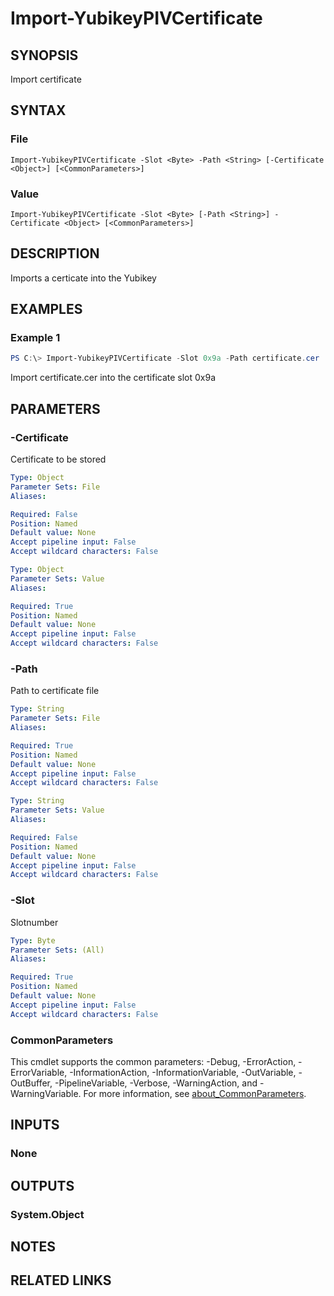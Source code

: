 ﻿---
external help file: powershellYK.dll-Help.xml
Module Name: powershellYK
online version:
schema: 2.0.0
---

# Import-YubikeyPIVCertificate

## SYNOPSIS
Import certificate

## SYNTAX

### File
```
Import-YubikeyPIVCertificate -Slot <Byte> -Path <String> [-Certificate <Object>] [<CommonParameters>]
```

### Value
```
Import-YubikeyPIVCertificate -Slot <Byte> [-Path <String>] -Certificate <Object> [<CommonParameters>]
```

## DESCRIPTION
Imports a certicate into the Yubikey

## EXAMPLES

### Example 1
```powershell
PS C:\> Import-YubikeyPIVCertificate -Slot 0x9a -Path certificate.cer
```

Import certificate.cer into the certificate slot 0x9a

## PARAMETERS

### -Certificate
Certificate to be stored

```yaml
Type: Object
Parameter Sets: File
Aliases:

Required: False
Position: Named
Default value: None
Accept pipeline input: False
Accept wildcard characters: False
```

```yaml
Type: Object
Parameter Sets: Value
Aliases:

Required: True
Position: Named
Default value: None
Accept pipeline input: False
Accept wildcard characters: False
```

### -Path
Path to certificate file

```yaml
Type: String
Parameter Sets: File
Aliases:

Required: True
Position: Named
Default value: None
Accept pipeline input: False
Accept wildcard characters: False
```

```yaml
Type: String
Parameter Sets: Value
Aliases:

Required: False
Position: Named
Default value: None
Accept pipeline input: False
Accept wildcard characters: False
```

### -Slot
Slotnumber

```yaml
Type: Byte
Parameter Sets: (All)
Aliases:

Required: True
Position: Named
Default value: None
Accept pipeline input: False
Accept wildcard characters: False
```

### CommonParameters
This cmdlet supports the common parameters: -Debug, -ErrorAction, -ErrorVariable, -InformationAction, -InformationVariable, -OutVariable, -OutBuffer, -PipelineVariable, -Verbose, -WarningAction, and -WarningVariable. For more information, see [about_CommonParameters](http://go.microsoft.com/fwlink/?LinkID=113216).

## INPUTS

### None

## OUTPUTS

### System.Object
## NOTES

## RELATED LINKS
